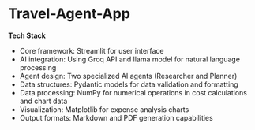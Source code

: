 # Travel-Agent-App

**Tech Stack**
* Core framework: Streamlit for user interface
* AI integration: Using Groq API and llama model for natural language processing
* Agent design: Two specialized AI agents (Researcher and Planner)
* Data structures: Pydantic models for data validation and formatting
* Data processing: NumPy for numerical operations in cost calculations and chart data
* Visualization: Matplotlib for expense analysis charts
* Output formats: Markdown and PDF generation capabilities

